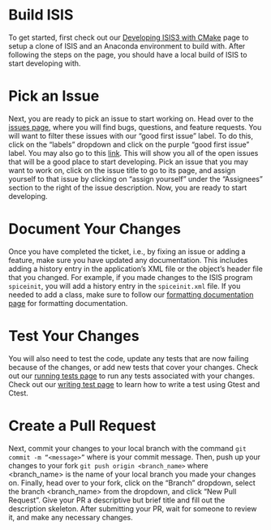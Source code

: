 # Build ISIS
To get started, first check out our [Developing ISIS3 with CMake](https://github.com/USGS-Astrogeology/ISIS3/wiki/Developing-ISIS3-with-cmake) page to setup a clone of ISIS and an Anaconda environment to build with. After following the steps on the page, you should have a local build of ISIS to start developing with. 

# Pick an Issue
Next, you are ready to pick an issue to start working on. Head over to the [issues page](https://github.com/USGS-Astrogeology/ISIS3/issues), where you will find bugs, questions, and feature requests. You will want to filter these issues with our “good first issue” label. To do this, click on the “labels” dropdown and click on the purple “good first issue” label. You may also go to this [link](https://github.com/USGS-Astrogeology/ISIS3/issues?q=is%3Aopen+is%3Aissue+label%3A%22good+first+issue%22). This will show you all of the open issues that will be a good place to start developing. Pick an issue that you may want to work on, click on the issue title to go to its page,  and assign yourself to that issue by clicking on “assign yourself” under the “Assignees” section to the right of the issue description. Now, you are ready to start developing.

# Document Your Changes
Once you have completed the ticket, i.e., by fixing an issue or adding a feature, make sure you have updated any documentation. This includes adding a history entry in the application’s XML file or the object’s header file that you changed. For example, if you made changes to the ISIS program `spiceinit`, you will add a history entry in the `spiceinit.xml` file. If you needed to add a class, make sure to follow our [formatting documentation page](https://github.com/USGS-Astrogeology/ISIS3/wiki/ISIS3-Class-Documentation-Requirements-Using-Doxygen-tags) for formatting documentation. 

# Test Your Changes
You will also need to test the code, update any tests that are now failing because of the changes, or add new tests that cover your changes. Check out our [running tests page](https://github.com/USGS-Astrogeology/ISIS3/wiki/Developing-ISIS3-with-cmake#running-tests) to run any tests associated with your changes. Check out our [writing test page](https://github.com/USGS-Astrogeology/ISIS3/wiki/Writing-ISIS3-Tests-Using-Gtest-and-Ctest) to learn how to write a test using Gtest and Ctest. 

# Create a Pull Request
Next, commit your changes to your local branch with the command 
`git commit -m “<message>”` where <message> is your commit message. Then, push up your changes to your fork 
`git push origin <branch_name>` where <branch_name> is the name of your local branch you made your changes on. Finally, head over to your fork, click on the “Branch” dropdown, select the branch <branch_name> from the dropdown, and click “New Pull Request”. Give your PR a descriptive but brief title and fill out the description skeleton. After submitting your PR, wait for someone to review it, and make any necessary changes.
